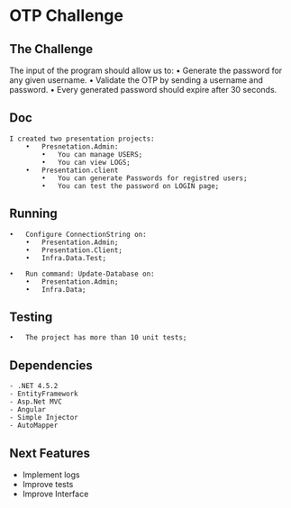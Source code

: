 # OTP Challenge

## The Challenge
The input of the program should allow us to:
	•	Generate the password for any given username.
	•	Validate the OTP by sending a username and password.
	•	Every generated password should expire after 30 seconds.

## Doc
	I created two presentation projects:
		•	Presnetation.Admin:
			•	You can manage USERS;
			•	You can view LOGS;
		•	Presentation.client
			•	You can generate Passwords for registred users;
			•	You can test the password on LOGIN page;

## Running
	•	Configure ConnectionString on:
		•	Presentation.Admin;
		•	Presentation.Client;
		•	Infra.Data.Test;

	•	Run command: Update-Database on:
		•	Presentation.Admin;
		•	Infra.Data;

## Testing
	•	The project has more than 10 unit tests;

## Dependencies
	- .NET 4.5.2
	- EntityFramework
	- Asp.Net MVC
	- Angular
	- Simple Injector
	- AutoMapper

## Next Features
- Implement logs
- Improve tests
- Improve Interface
